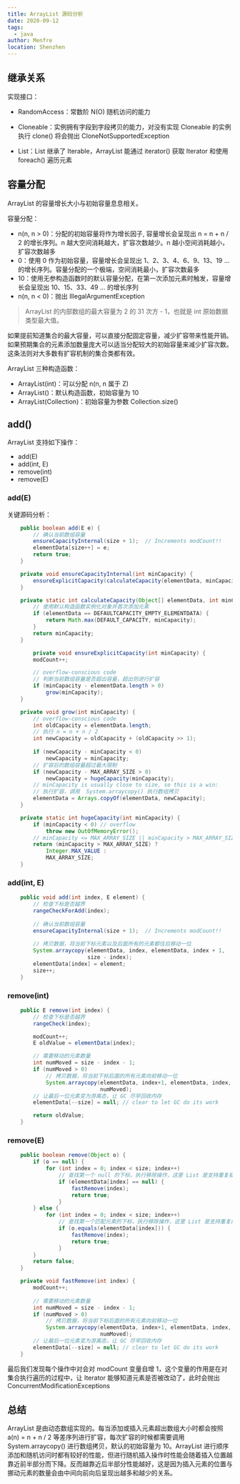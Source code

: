 ```yaml
---
title: ArrayList 源码分析
date: 2020-09-12
tags: 
  - java
author: Menfre
location: Shenzhen
---
```


## 继承关系

实现接口：

* RandomAccess：常数阶 N(O) 随机访问的能力

* Cloneable：实例拥有字段到字段拷贝的能力，对没有实现 Cloneable 的实例执行 clone() 将会抛出 CloneNotSupportedException

* List：List 继承了 Iterable，ArrayList 能通过 iterator() 获取 Iterator 和使用 foreach() 遍历元素

## 容量分配

ArrayList 的容量增长大小与初始容量息息相关。

容量分配：

* n(n, n > 0)：分配的初始容量将作为增长因子, 容量增长会呈现出 n = n + n / 2 的增长序列。n 越大空间消耗越大，扩容次数越少。n 越小空间消耗越小，扩容次数越多
* 0：使用 0 作为初始容量，容量增长会呈现出 1、2、3、4、6、9、13、19 ... 的增长序列。容量分配的一个极端，空间消耗最小，扩容次数最多
* 10：使用无参构造函数时的默认容量分配，在第一次添加元素时触发，容量增长会呈现出 10、15、33、49 ... 的增长序列
* n(n, n < 0)：抛出 IllegalArgumentException

> ArrayList 的内部数组的最大容量为  2 的 31 次方 - 1，也就是 int 原始数据类型最大值。

如果提前知道集合的最大容量，可以直接分配固定容量，减少扩容带来性能开销。如果预期集合的元素添加数量庞大可以适当分配较大的初始容量来减少扩容次数。这条法则对大多数有扩容机制的集合类都有效。

ArrayList 三种构造函数：

* ArrayList(int)：可以分配 n(n, n 属于 Z)
* ArrayList()：默认构造函数，初始容量为 10
* ArrayList(Collection)：初始容量为参数 Collection.size()

## add()

ArrayList 支持如下操作：

* add(E)
* add(int, E)
* remove(int)
* remove(E)

### add(E)

关键源码分析：

```java
    public boolean add(E e) {
        // 确认当前数组容量
        ensureCapacityInternal(size + 1);  // Increments modCount!!
        elementData[size++] = e;
        return true;
    }

    private void ensureCapacityInternal(int minCapacity) {
        ensureExplicitCapacity(calculateCapacity(elementData, minCapacity));
    }

    private static int calculateCapacity(Object[] elementData, int minCapacity) {
      	// 使用默认构造函数实例化对象并首次添加元素
        if (elementData == DEFAULTCAPACITY_EMPTY_ELEMENTDATA) {
            return Math.max(DEFAULT_CAPACITY, minCapacity);
        }
        return minCapacity;
    }

		private void ensureExplicitCapacity(int minCapacity) {
        modCount++;

        // overflow-conscious code
      	// 判断当前数组容量是否超出容量，超出则进行扩容
        if (minCapacity - elementData.length > 0)
            grow(minCapacity);
    }

    private void grow(int minCapacity) {
        // overflow-conscious code
        int oldCapacity = elementData.length;
        // 执行 n = n + n / 2
        int newCapacity = oldCapacity + (oldCapacity >> 1);
  
        if (newCapacity - minCapacity < 0)
            newCapacity = minCapacity;
        // 扩容后的数组容量超过最大限制
        if (newCapacity - MAX_ARRAY_SIZE > 0)
            newCapacity = hugeCapacity(minCapacity);
        // minCapacity is usually close to size, so this is a win:
        // 执行扩容，调用  System.arraycopy() 执行数组拷贝
        elementData = Arrays.copyOf(elementData, newCapacity);
    }

    private static int hugeCapacity(int minCapacity) {
        if (minCapacity < 0) // overflow
            throw new OutOfMemoryError();
      	// minCapacity <= MAX_ARRAY_SIZE || minCapacity > MAX_ARRAY_SIZE
        return (minCapacity > MAX_ARRAY_SIZE) ?
            Integer.MAX_VALUE :
            MAX_ARRAY_SIZE;
    }
```

 ### add(int, E)

```java
    public void add(int index, E element) {
        // 检查下标是否越界
        rangeCheckForAdd(index);
				
      	// 确认当前数组容量 
        ensureCapacityInternal(size + 1);  // Increments modCount!!
        
        // 拷贝数据，将当前下标元素以及后面所有的元素都往后移动一位
        System.arraycopy(elementData, index, elementData, index + 1,
                         size - index);
        elementData[index] = element;
        size++;
    }
```

### remove(int)

```java
    public E remove(int index) {
        // 检查下标是否越界
        rangeCheck(index);

        modCount++;
        E oldValue = elementData(index);

        // 需要移动的元素数量
        int numMoved = size - index - 1;
        if (numMoved > 0)
            // 拷贝数据，将当前下标后面的所有元素向前移动一位
            System.arraycopy(elementData, index+1, elementData, index,
                             numMoved);
        // 让最后一位元素变为游离态，让 GC 尽早回收内存
        elementData[--size] = null; // clear to let GC do its work

        return oldValue;
    }
```

### remove(E)

```java
    public boolean remove(Object o) {
        if (o == null) {
            for (int index = 0; index < size; index++)
              	// 查找第一个 null 的下标，执行移除操作，这里 List 是支持重复插入的，可能有多个 null
                if (elementData[index] == null) {
                    fastRemove(index);
                    return true;
                }
        } else {
            for (int index = 0; index < size; index++)
                // 查找第一个匹配元素的下标，执行移除操作，这里 List 是支持重复插入的，可能有多个匹配元素
                if (o.equals(elementData[index])) {
                    fastRemove(index);
                    return true;
                }
        }
        return false;
    }

    private void fastRemove(int index) {
        modCount++;
        
        // 需要移动的元素数量
        int numMoved = size - index - 1;
        if (numMoved > 0)
            // 拷贝数据，将当前下标后面的所有元素向前移动一位
            System.arraycopy(elementData, index+1, elementData, index,
                             numMoved);
        // 让最后一位元素变为游离态，让 GC 尽早回收内存
        elementData[--size] = null; // clear to let GC do its work
    }
```

最后我们发现每个操作中对会对 modCount 变量自增 1，这个变量的作用是在对集合执行遍历的过程中，让 Iterator 能够知道元素是否被改动了，此时会抛出 ConcurrentModificationExceptions

## 总结

ArrayList 是由动态数组实现的。每当添加或插入元素超出数组大小时都会按照 a(n) = n + n / 2 等差序列进行扩容，每次扩容的时候都需要调用 System.arraycopy() 进行数组拷贝，默认的初始容量为 10。ArrayList 进行顺序添加和随机访问时都有较好的性能，但进行随机插入操作时性能会随着插入位置越靠近前半部分而下降。反而越靠近后半部分性能越好，这是因为插入元素的位置与挪动元素的数量会由中间向前向后呈现出越多和越少的关系。






 
 <comment/> 

 
 <comment/> 

 
 <comment/> 
